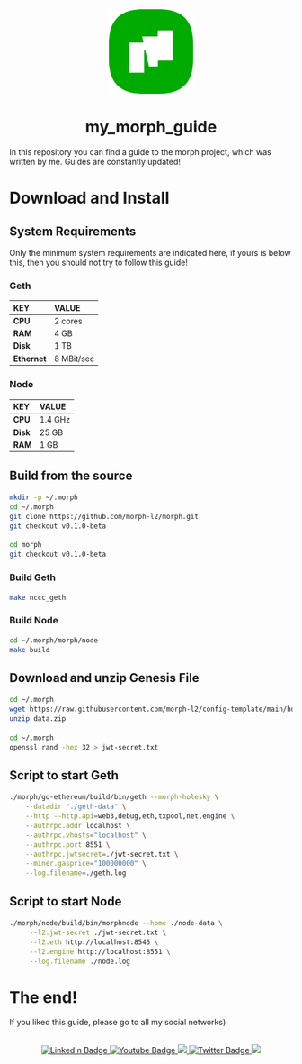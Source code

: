 <div align=center>
  <img src="https://github.com/TempGROX/TempGROX/blob/main/src/photos/rounded-in-photoretrica%20(2).png" width="150">
</div>

<h1 align=center>my_morph_guide</h1>
In this repository you can find a guide to the morph project, which was written by me. Guides are constantly updated!

# Download and Install
## System Requirements
Only the minimum system requirements are indicated here, if yours is below this, then you should not try to follow this guide!

### Geth

|KEY|VALUE|
|:--|:----|
|**CPU**|2 cores|
|**RAM**|4 GB|
|**Disk**|1 TB|
|**Ethernet**|8 MBit/sec|

### Node

|KEY|VALUE|
|:--|:----|
|**CPU**|1.4 GHz|
|**Disk**|25 GB|
|**RAM**|1 GB|

## Build from the source
```bash
mkdir -p ~/.morph 
cd ~/.morph
git clone https://github.com/morph-l2/morph.git
git checkout v0.1.0-beta

cd morph
git checkout v0.1.0-beta
```

### Build Geth
```bash
make nccc_geth
```

### Build Node
```bash
cd ~/.morph/morph/node 
make build
```

## Download and unzip Genesis File
```bash
cd ~/.morph
wget https://raw.githubusercontent.com/morph-l2/config-template/main/holesky/data.zip
unzip data.zip

cd ~/.morph
openssl rand -hex 32 > jwt-secret.txt
```

## Script to start Geth
```bash
./morph/go-ethereum/build/bin/geth --morph-holesky \
    --datadir "./geth-data" \
    --http --http.api=web3,debug,eth,txpool,net,engine \
    --authrpc.addr localhost \
    --authrpc.vhosts="localhost" \
    --authrpc.port 8551 \
    --authrpc.jwtsecret=./jwt-secret.txt \
    --miner.gasprice="100000000" \
    --log.filename=./geth.log
```

## Script to start Node
```bash
./morph/node/build/bin/morphnode --home ./node-data \
     --l2.jwt-secret ./jwt-secret.txt \
     --l2.eth http://localhost:8545 \
     --l2.engine http://localhost:8551 \
     --log.filename ./node.log
```

# The end!
If you liked this guide, please go to all my social networks)

<br>
<div id="badges" align="center">
  <a href="https://discord.com/users/961408999411048461">
    <img src="https://img.shields.io/badge/Discord-blue?style=for-the-badge&logo=https%3A%2F%2Fimg.icons8.com%2Fios%2F50%2Fmedium-logo.png&logoColor=white" alt="LinkedIn Badge"/>
  </a>
  <a href="https://medium.com/@James_Brandon">
    <img src="https://img.shields.io/badge/Medium-black?style=for-the-badge&logo=https%3A%2F%2Fimg.icons8.com%2Fios%2F50%2Fmedium-logo.png&logoColor=white" alt="Youtube Badge"/>
  </a>
  <a href="https://keybase.io/jamesbrandon">
    <img src="https://img.shields.io/badge/Keybase-orange?style=for-the-badge&logo=https%3A%2F%2Fimg.icons8.com%2Fios%2F50%2Fmedium-logo.png&logoColor=white">
  </a>
  <a href="https://x.com/JBTGrox">
    <img src="https://img.shields.io/badge/Twitter-blue?style=for-the-badge&logo=twitter&logoColor=white" alt="Twitter Badge"/>
  </a>
  <a href="https://linktr.ee/JBrandon_?utm_source=linktree_admin_share">
    <img src="https://img.shields.io/badge/Linktree-green?style=for-the-badge&logo=https%3A%2F%2Fimg.icons8.com%2Fios%2F50%2Fmedium-logo.png&logoColor=white">
  </a>
</div>
